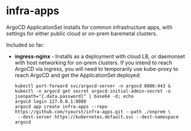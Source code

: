 # infra-apps
ArgoCD ApplicationSet installs for common infrastructure apps, with settings for either public cloud or on-prem baremetal clusters.

Included so far:
- **ingress-nginx** - Installs as a deployment with cloud LB, or daemonset with host networking for on-prem clusters. If you intend to reach ArgoCD via ingress, you will need to temporarily use kube-proxy to reach ArgoCD and get the ApplicationSet deployed:
    ```
    kubectl port-forward svc/argocd-server -n argocd 8080:443 &
    kubectl -n argocd get secret argocd-initial-admin-secret -o jsonpath="{.data.password}" | base64 -d; echo
    argocd login 127.0.0.1:8080
    argocd app create infra-apps --repo https://github.com/ryourst/infra-apps.git --path ./onprem \
     --dest-server https://kubernetes.default.svc --dest-namespace argocd
    ```
